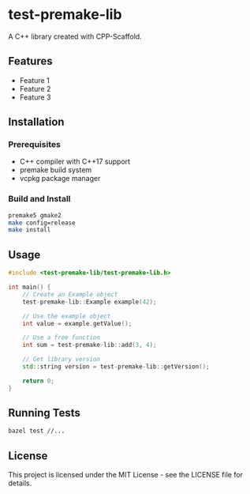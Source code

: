 # test-premake-lib

A C++ library created with CPP-Scaffold.

## Features

- Feature 1
- Feature 2
- Feature 3

## Installation

### Prerequisites

- C++ compiler with C++17 support
- premake build system
- vcpkg package manager

### Build and Install

```bash
premake5 gmake2
make config=release
make install
```

## Usage

```cpp
#include <test-premake-lib/test-premake-lib.h>

int main() {
    // Create an Example object
    test-premake-lib::Example example(42);

    // Use the example object
    int value = example.getValue();

    // Use a free function
    int sum = test-premake-lib::add(3, 4);

    // Get library version
    std::string version = test-premake-lib::getVersion();

    return 0;
}
```

## Running Tests

```bash
bazel test //...
```

## License

This project is licensed under the MIT License - see the LICENSE file for details.
